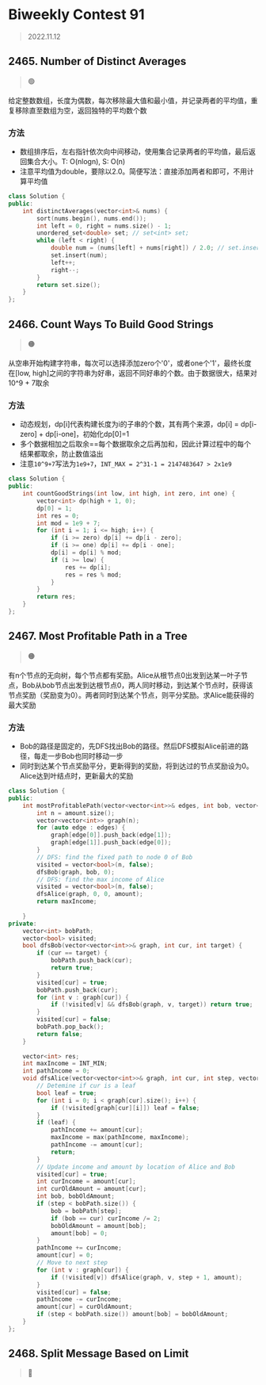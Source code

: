 # Biweekly Contest 91
> 2022.11.12

## 2465. Number of Distinct Averages

> :green_circle:

给定整数数组，长度为偶数，每次移除最大值和最小值，并记录两者的平均值，重复移除直至数组为空，返回独特的平均数个数

### 方法

- 数组排序后，左右指针依次向中间移动，使用集合记录两者的平均值，最后返回集合大小。T: O(nlogn), S: O(n)
- 注意平均值为double，要除以2.0。简便写法：直接添加两者和即可，不用计算平均值

```cpp
class Solution {
public:
    int distinctAverages(vector<int>& nums) {
        sort(nums.begin(), nums.end());
        int left = 0, right = nums.size() - 1;
        unordered_set<double> set; // set<int> set;
        while (left < right) {
            double num = (nums[left] + nums[right]) / 2.0; // set.insert(nums[left] + nums[right]);
            set.insert(num);
            left++;
            right--;
        }
        return set.size();
    }
};
```

## 2466. Count Ways To Build Good Strings

> :orange_circle:

从空串开始构建字符串，每次可以选择添加zero个'0'，或者one个'1'，最终长度在[low, high]之间的字符串为好串，返回不同好串的个数。由于数据很大，结果对10^9 + 7取余

### 方法

- 动态规划，dp[i]代表构建长度为i的子串的个数，其有两个来源，dp[i] = dp[i-zero] + dp[i-one]，初始化dp[0]=1
- 多个数据相加之后取余==每个数据取余之后再加和，因此计算过程中的每个结果都取余，防止数值溢出
- 注意`10^9+7`写法为`1e9+7`，`INT_MAX = 2^31-1 = 2147483647 > 2x1e9`

```cpp
class Solution {
public:
    int countGoodStrings(int low, int high, int zero, int one) {
        vector<int> dp(high + 1, 0);
        dp[0] = 1;
        int res = 0;
        int mod = 1e9 + 7;
        for (int i = 1; i <= high; i++) {
            if (i >= zero) dp[i] += dp[i - zero];
            if (i >= one) dp[i] += dp[i - one];
            dp[i] = dp[i] % mod;
            if (i >= low) {
                res += dp[i];
                res = res % mod;
            }
        }
        return res;
    }
};
```

## 2467. Most Profitable Path in a Tree

> :orange_circle:

有n个节点的无向树，每个节点都有奖励。Alice从根节点0出发到达某一叶子节点，Bob从bob节点出发到达根节点0，两人同时移动，到达某个节点时，获得该节点奖励（奖励变为0）。两者同时到达某个节点，则平分奖励。求Alice能获得的最大奖励

### 方法

- Bob的路径是固定的，先DFS找出Bob的路径。然后DFS模拟Alice前进的路径，每走一步Bob也同时移动一步
- 同时到达某个节点奖励平分，更新得到的奖励，将到达过的节点奖励设为0。Alice达到叶结点时，更新最大的奖励

```cpp
class Solution {
public:
    int mostProfitablePath(vector<vector<int>>& edges, int bob, vector<int>& amount) {
        int n = amount.size();
        vector<vector<int>> graph(n);
        for (auto edge : edges) {
            graph[edge[0]].push_back(edge[1]);
            graph[edge[1]].push_back(edge[0]);
        }
        // DFS: find the fixed path to node 0 of Bob
        visited = vector<bool>(n, false);
        dfsBob(graph, bob, 0);
        // DFS: find the max income of Alice
        visited = vector<bool>(n, false);
        dfsAlice(graph, 0, 0, amount);
        return maxIncome;
        
    }
private:
    vector<int> bobPath;
    vector<bool> visited;
    bool dfsBob(vector<vector<int>>& graph, int cur, int target) {
        if (cur == target) {
            bobPath.push_back(cur);
            return true;
        }
        visited[cur] = true;
        bobPath.push_back(cur);
        for (int v : graph[cur]) {
            if (!visited[v] && dfsBob(graph, v, target)) return true;
        }
        visited[cur] = false;
        bobPath.pop_back();
        return false;
    }
    
    vector<int> res;
    int maxIncome = INT_MIN;
    int pathIncome = 0;
    void dfsAlice(vector<vector<int>>& graph, int cur, int step, vector<int>& amount) {
        // Detemine if cur is a leaf
        bool leaf = true;
        for (int i = 0; i < graph[cur].size(); i++) {
            if (!visited[graph[cur][i]]) leaf = false;
        }
        if (leaf) {
            pathIncome += amount[cur];
            maxIncome = max(pathIncome, maxIncome);
            pathIncome -= amount[cur];
            return;
        }
        // Update income and amount by location of Alice and Bob
        visited[cur] = true;
        int curIncome = amount[cur];
        int curOldAmount = amount[cur];
        int bob, bobOldAmount;
        if (step < bobPath.size()) {
            bob = bobPath[step];
            if (bob == cur) curIncome /= 2;
            bobOldAmount = amount[bob];
            amount[bob] = 0;
        }
        pathIncome += curIncome;
        amount[cur] = 0;
        // Move to next step
        for (int v : graph[cur]) {
            if (!visited[v]) dfsAlice(graph, v, step + 1, amount);
        }
        visited[cur] = false;
        pathIncome -= curIncome;
        amount[cur] = curOldAmount;
        if (step < bobPath.size()) amount[bob] = bobOldAmount;
    }  
};
```

## 2468. Split Message Based on Limit

> :red_circle: